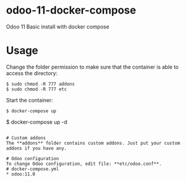# odoo-11-docker-compose
Odoo 11 Basic install with docker compose

# Usage

Change the folder permission to make sure that the container is able to access the directory:
```
$ sudo chmod -R 777 addons
$ sudo chmod -R 777 etc
```

Start the container:
```
$ docker-compose up

```
$ docker-compose up -d
```

# Custom addons
The **addons** folder contains custom addons. Just put your custom addons if you have any.

# Odoo configuration
To change Odoo configuration, edit file: **etc/odoo.conf**.
# docker-compose.yml
* odoo:11.0
